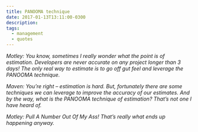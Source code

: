 ```yaml
---
title: PANOOMA technique
date: 2017-01-13T13:11:00-0300
description:
tags:
  - management
  - quotes
---
```



*Motley: You know, sometimes I really wonder what the point is of estimation.*
*Developers are never accurate on any project longer than 3 days! The only*
*real way to estimate is to go off gut feel and leverage the PANOOMA*
*technique.*

*Maven: You’re right – estimation is hard. But, fortunately there are some*
*techniques we can leverage to improve the accuracy of our estimates. And by*
*the way, what is the PANOOMA technique of estimation? That’s not one I have*
*heard of.*

*Motley: Pull A Number Out Of My Ass! That’s really what ends up happening*
*anyway.*
